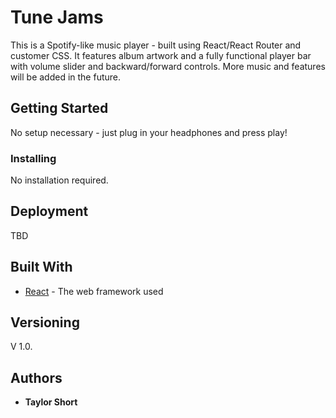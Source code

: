 # Tune Jams

This is a Spotify-like music player - built using React/React Router and customer CSS. It features album artwork and a fully functional player bar with volume slider and backward/forward controls. More music and features will be added in the future.

## Getting Started

No setup necessary - just plug in your headphones and press play!

### Installing

No installation required.

## Deployment

TBD

## Built With

* [React](https://reactjs.org/docs/getting-started.html) - The web framework used

## Versioning

V 1.0. 

## Authors

* **Taylor Short** 
